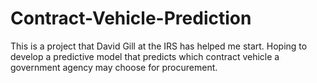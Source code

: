 # Contract-Vehicle-Prediction
This is a project that David Gill at the IRS has helped me start. Hoping to develop a predictive model that predicts which contract vehicle a government agency may choose for procurement.
